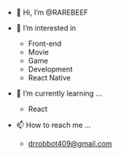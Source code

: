 - 👋 Hi, I’m @RAREBEEF

- 👀 I’m interested in
  - Front-end
  - Movie
  - Game
  - Development
  - React Native
  
- 🌱 I’m currently learning ...
  - React

- 📫 How to reach me ...
  - drrobbot409@gmail.com

<!---
RAREBEEF/RAREBEEF is a ✨ special ✨ repository because its `README.md` (this file) appears on your GitHub profile.
You can click the Preview link to take a look at your changes.
--->
